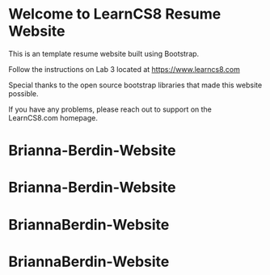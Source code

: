
# Welcome to LearnCS8 Resume Website

This is an template resume website built using Bootstrap. 

Follow the instructions on Lab 3 located at https://www.learncs8.com 

Special thanks to the open source bootstrap libraries that made this website possible.

If you have any problems, please reach out to support on the LearnCS8.com homepage.
# Brianna-Berdin-Website
# Brianna-Berdin-Website
# BriannaBerdin-Website
# BriannaBerdin-Website
